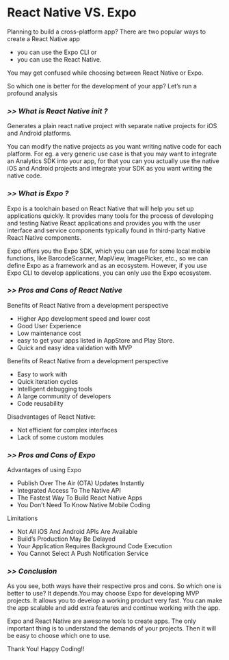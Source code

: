 # React Native VS. Expo

Planning to build a cross-platform app? There are two popular ways to create a React Native app

- you can use the Expo CLI
  or
- you can use the React Native.

You may get confused while choosing between React Native or Expo.

So which one is better for the development of your app? Let’s run a profound analysis

### **_>> What is React Native init ?_**

Generates a plain react native project with separate native projects for iOS and Android platforms.

You can modify the native projects as you want writing native code for each platform. For eg. a very generic use case is that you may want to integrate an Analytics SDK into your app, for that you can you actually use the native iOS and Android projects and integrate your SDK as you want writing the native code.

### **_>> What is Expo ?_**

Expo is a toolchain based on React Native that will help you set up applications quickly. It provides many tools for the process of developing and testing Native React applications and provides you with the user interface and service components typically found in third-party Native React Native components.

Expo offers you the Expo SDK, which you can use for some local mobile functions, like BarcodeScanner, MapView, ImagePicker, etc., so we can define Expo as a framework and as an ecosystem. However, if you use Expo CLI to develop applications, you can only use the Expo ecosystem.

### **_>> Pros and Cons of React Native_**

Benefits of React Native from a development perspective

- Higher App development speed and lower cost
- Good User Experience
- Low maintenance cost
- easy to get your apps listed in AppStore and Play Store.
- Quick and easy idea validation with MVP

Benefits of React Native from a development perspective

- Easy to work with
- Quick iteration cycles
- Intelligent debugging tools
- A large community of developers
- Code reusability

Disadvantages of React Native:

- Not efficient for complex interfaces
- Lack of some custom modules

### **_>> Pros and Cons of Expo_**

Advantages of using Expo

- Publish Over The Air (OTA) Updates Instantly
- Integrated Access To The Native API
- The Fastest Way To Build React Native Apps
- You Don’t Need To Know Native Mobile Coding

Limitations

- Not All iOS And Android APIs Are Available
- Build’s Production May Be Delayed
- Your Application Requires Background Code Execution
- You Cannot Select A Push Notification Service

### **_>> Conclusion_**

As you see, both ways have their respective pros and cons. So which one is better to use? It depends.You may choose Expo for developing MVP projects. It allows you to develop a working product very fast. You can make the app scalable and add extra features and continue working with the app.

Expo and React Native are awesome tools to create apps. The only important thing is to understand the demands of your projects. Then it will be easy to choose which one to use.

Thank You!
Happy Coding!!
